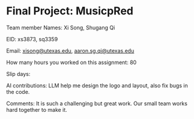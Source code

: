 # Final Project: MusicpRed

Team member Names:  Xi Song, Shugang Qi

EID:  xs3873, sq3359

Email:  xisong@utexas.edu, aaron.sg.qi@utexas.edu

How many hours you worked on this assignment:  80

Slip days:  

AI contributions:  LLM help me design the logo and layout, also fix bugs in the code.

Comments:   It is such a challenging but great work. Our small team works hard together to make it. 
